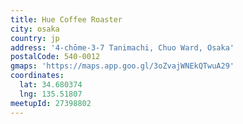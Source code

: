 ```yaml
---
title: Hue Coffee Roaster
city: osaka
country: jp
address: '4-chōme-3-7 Tanimachi, Chuo Ward, Osaka'
postalCode: 540-0012
gmaps: 'https://maps.app.goo.gl/3oZvajWNEkQTwuA29'
coordinates:
  lat: 34.680374
  lng: 135.51807
meetupId: 27398802
---
```


